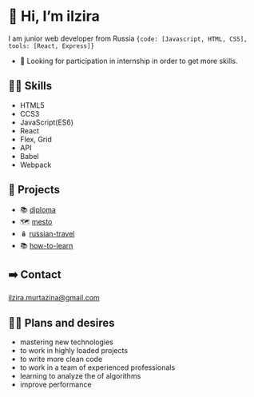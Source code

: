 #  👋 Hi, I’m ilzira 
I am junior web developer from Russia
`{code: [Javascript, HTML, CSS], tools: [React, Express]}`
- 👀 Looking for participation in internship in order to get more skills.

👩‍💻 Skills 
------
- HTML5 
- CCS3
- JavaScript(ES6)
- React
- Flex, Grid
- API
- Babel
- Webpack

🧩 Projects
------
- 📚 [diploma](https://diploma-practicum.herokuapp.com/)
- 🗺 [mesto](https://ilzira-mur.github.io/mesto/)
- 🪆 [russian-travel](https://ilzira-mur.github.io/russian-travel/index.html)
- 📚 [how-to-learn](https://ilzira-mur.github.io/how-to-learn/)

➡️ Contact
------

ilzira.murtazina@gmail.com

🏄‍♀️ **Plans and desires**
-----
- mastering new technologies
- to work in highly loaded projects
- to write more clean code
- to work in a team of experienced professionals
- learning to analyze the of algorithms
- improve performance

<!---
ilzira-mur/ilzira-mur is a ✨ special ✨ repository because its `README.md` (this file) appears on your GitHub profile.
You can click the Preview link to take a look at your changes.
--->
